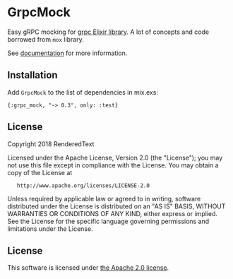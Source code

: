 # GrpcMock
Easy gRPC mocking for [grpc Elixir library](https://github.com/tony612/grpc-elixir).
A lot of concepts and code borrowed from `mox` library.

See [documentation](https://hexdocs.pm/grpc_mock/) for more information.

## Installation
Add `GrpcMock` to the list of dependencies in mix.exs:
```
{:grpc_mock, "~> 0.3", only: :test}
```

## License
Copyright 2018 RenderedText

   Licensed under the Apache License, Version 2.0 (the "License");
   you may not use this file except in compliance with the License.
   You may obtain a copy of the License at

       http://www.apache.org/licenses/LICENSE-2.0

   Unless required by applicable law or agreed to in writing, software
   distributed under the License is distributed on an "AS IS" BASIS,
   WITHOUT WARRANTIES OR CONDITIONS OF ANY KIND, either express or implied.
   See the License for the specific language governing permissions and
   limitations under the License.

## License

This software is licensed under [the Apache 2.0 license](LICENSE).